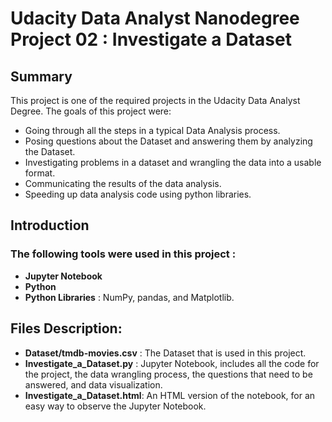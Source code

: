 # Udacity Data Analyst Nanodegree Project 02 : Investigate a Dataset

## Summary

This project is one of the required projects in the Udacity Data Analyst Degree. The goals of this project were:
- Going through all the steps in a typical Data Analysis process.
- Posing questions about the Dataset and answering them by analyzing the Dataset.
- Investigating problems in a dataset and wrangling the data into a usable format.
- Communicating the results of the data analysis.
- Speeding up data analysis code using python libraries.

## Introduction

### The following tools were used in this project :
  - **Jupyter Notebook** 
  - **Python**
  - **Python Libraries** : NumPy, pandas, and Matplotlib.

## Files Description:
  - **Dataset/tmdb-movies.csv** : The Dataset that is used in this project.
  - **Investigate_a_Dataset.py** : Jupyter Notebook, includes all the code for the project, the data wrangling process, the questions that need to be answered, and data visualization.
  - **Investigate_a_Dataset.html**: An HTML version of the notebook, for an easy way to observe the Jupyter Notebook.

